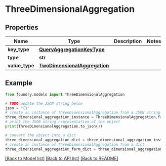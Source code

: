 # ThreeDimensionalAggregation

## Properties

Name | Type | Description | Notes
------------ | ------------- | ------------- | -------------
**key_type** | [**QueryAggregationKeyType**](QueryAggregationKeyType.md) |  |
**type** | **str** |  |
**value_type** | [**TwoDimensionalAggregation**](TwoDimensionalAggregation.md) |  |

## Example

```python
from foundry.models import ThreeDimensionalAggregation

# TODO update the JSON string below
json = "{}"
# create an instance of ThreeDimensionalAggregation from a JSON string
three_dimensional_aggregation_instance = ThreeDimensionalAggregation.from_json(json)
# print the JSON string representation of the object
print(ThreeDimensionalAggregation.to_json())

# convert the object into a dict
three_dimensional_aggregation_dict = three_dimensional_aggregation_instance.to_dict()
# create an instance of ThreeDimensionalAggregation from a dict
three_dimensional_aggregation_form_dict = three_dimensional_aggregation.from_dict(three_dimensional_aggregation_dict)
```

[\[Back to Model list\]](../README.md#documentation-for-models) [\[Back to API list\]](../README.md#documentation-for-api-endpoints) [\[Back to README\]](../README.md)

